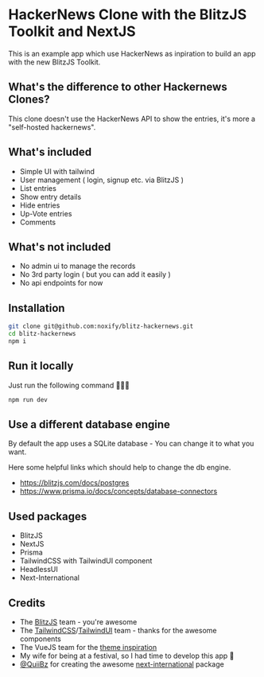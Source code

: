 # HackerNews Clone with the BlitzJS Toolkit and NextJS

This is an example app which use HackerNews as inpiration to build an app with the new BlitzJS Toolkit.

## What's the difference to other Hackernews Clones?

This clone doesn't use the HackerNews API to show the entries,
it's more a "self-hosted hackernews".

## What's included

* Simple UI with tailwind
* User management ( login, signup etc. via BlitzJS )
* List entries
* Show entry details
* Hide entries
* Up-Vote entries
* Comments

## What's not included

* No admin ui to manage the records
* No 3rd party login ( but you can add it easily )
* No api endpoints for now

## Installation

```sh
git clone git@github.com:noxify/blitz-hackernews.git
cd blitz-hackernews
npm i
```

## Run it locally

Just run the following command 🤷🏿‍♂️

```sh
npm run dev
```

## Use a different database engine

By default the app uses a SQLite database - You can change it to what you want.

Here some helpful links which should help to change the db engine.

* https://blitzjs.com/docs/postgres
* https://www.prisma.io/docs/concepts/database-connectors

## Used packages
* BlitzJS
* NextJS
* Prisma
* TailwindCSS with TailwindUI component
* HeadlessUI
* Next-International

## Credits

* The [BlitzJS](https://blitzjs.com/) team - you're awesome
* The [TailwindCSS](https://tailwindcss.com/)/[TailwindUI](https://tailwindui.com/) team - thanks for the awesome components
* The VueJS team for the [theme inspiration](https://www.prisma.io/docs/concepts/database-connectors)
* My wife for being at a festival, so I had time to develop this app 🙈
* [@QuiiBz](https://github.com/QuiiBz) for creating the awesome [next-international](https://github.com/QuiiBz/next-international) package

